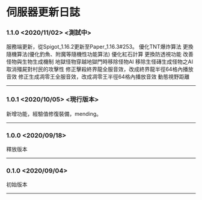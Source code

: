 # 伺服器更新日誌
### 1.1.0 <2020/11/02> <測試中>
服務端更新，從Spigot_1.16.2更新至Paper_1.16.3#253。
優化TNT爆炸算法
更換隨機算法(優化釣魚、附魔等隨機性功能算法)
優化紅石計算
更換防透視功能
改善怪物與生物生成機制
地獄怪物穿越地獄門時移除怪物AI
移除生怪磚生成怪物之AI
取消殭屍對村民的攻擊性
修正擊殺終界龍全服音效，改成終界龍半徑64格內播放音效
修正生成凋零王全服音效，改成凋零王半徑64格內播放音效
動態視野距離
***
### 1.0.1 <2020/10/05> <現行版本>
新增功能，經驗值修復裝備，mending。
***
### 1.0.0 <2020/09/18>
釋放版本
***
### 0.1.0 <2020/09/04>
初始版本
***

